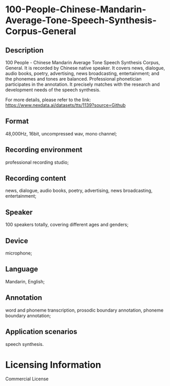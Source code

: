 # 100-People-Chinese-Mandarin-Average-Tone-Speech-Synthesis-Corpus-General


## Description
100 People - Chinese Mandarin Average Tone Speech Synthesis Corpus, General. It is recorded by Chinese native speaker. It covers news, dialogue, audio books, poetry, advertising, news broadcasting, entertainment; and the phonemes and tones are balanced. Professional phonetician participates in the annotation. It precisely matches with the research and development needs of the speech synthesis.

For more details, please refer to the link: https://www.nexdata.ai/datasets/tts/1139?source=Github

## Format
48,000Hz, 16bit, uncompressed wav, mono channel;

## Recording environment
professional recording studio;

## Recording content
news, dialogue, audio books, poetry, advertising, news broadcasting, entertainment;

## Speaker
100 speakers totally, covering different ages and genders;

## Device
microphone;

## Language
Mandarin, English;

## Annotation
word and phoneme transcription, prosodic boundary annotation, phoneme boundary annotation;

## Application scenarios
speech synthesis.

# Licensing Information
Commercial License
